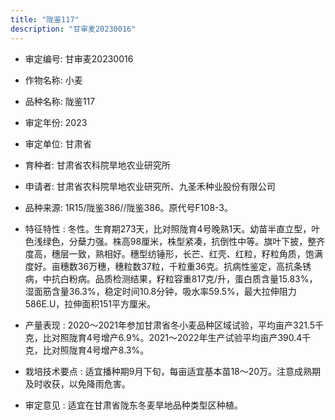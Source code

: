 ```yaml
---
title: "陇鉴117"
description: "甘审麦20230016"
---
```

* 审定编号:  甘审麦20230016

*  作物名称:  小麦

*  品种名称:  陇鉴117

*  审定年份:  2023

*  审定单位:  甘肃省

* 育种者:  甘肃省农科院旱地农业研究所

*  申请者:  甘肃省农科院旱地农业研究所、九圣禾种业股份有限公司

*  品种来源:  1R15/陇鉴386//陇鉴386。原代号F108-3。

*  特征特性 : 
冬性。生育期273天，比对照陇育4号晚熟1天。幼苗半直立型，叶色浅绿色，分蘖力强。株高98厘米，株型紧凑，抗倒性中等。旗叶下披，整齐度高，穗层一致，熟相好。穗型纺锤形，长芒、红壳、红粒，籽粒角质，饱满度好。亩穗数36万穗，穗粒数37粒，千粒重36克。抗病性鉴定，高抗条锈病，中抗白粉病。品质检测结果，籽粒容重817克/升，蛋白质含量15.83%，湿面筋含量36.3%，稳定时间10.8分钟，吸水率59.5%，最大拉伸阻力586E.U，拉伸面积151平方厘米。
 
*  产量表现 : 
2020～2021年参加甘肃省冬小麦品种区域试验，平均亩产321.5千克，比对照陇育4号增产6.9%。2021～2022年生产试验平均亩产390.4千克，比对照陇育4号增产8.3%。

*  栽培技术要点 : 
适宜播种期9月下旬，每亩适宜基本苗18～20万。注意成熟期及时收获，以免降雨危害。

*  审定意见 : 
适宜在甘肃省陇东冬麦旱地品种类型区种植。
